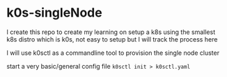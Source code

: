 # k0s-singleNode
I create this repo to create my learning on setup a k8s using the smallest k8s distro which is k0s, not easy to setup but I will track the process here

I will use k0sctl as a commandline tool to provision the single node cluster

start a very basic/general config file 
` k0sctl init > k0sctl.yaml `